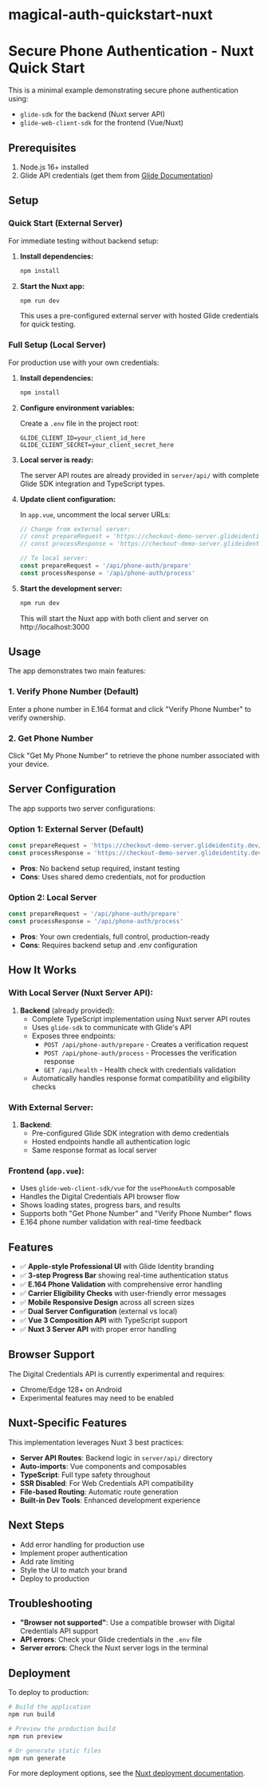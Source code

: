 # magical-auth-quickstart-nuxt
# Secure Phone Authentication - Nuxt Quick Start

This is a minimal example demonstrating secure phone authentication using:
- `glide-sdk` for the backend (Nuxt server API)
- `glide-web-client-sdk` for the frontend (Vue/Nuxt)

## Prerequisites

1. Node.js 16+ installed
2. Glide API credentials (get them from [Glide Documentation](https://docs.glideapi.com/))

## Setup

### Quick Start (External Server)

For immediate testing without backend setup:

1. **Install dependencies:**
   ```bash
   npm install
   ```

2. **Start the Nuxt app:**
   ```bash
   npm run dev
   ```

   This uses a pre-configured external server with hosted Glide credentials for quick testing.

### Full Setup (Local Server)

For production use with your own credentials:

1. **Install dependencies:**
   ```bash
   npm install
   ```

2. **Configure environment variables:**
   
   Create a `.env` file in the project root:
   ```env
   GLIDE_CLIENT_ID=your_client_id_here
   GLIDE_CLIENT_SECRET=your_client_secret_here
   ```

3. **Local server is ready:**
   
   The server API routes are already provided in `server/api/` with complete Glide SDK integration and TypeScript types.

4. **Update client configuration:**
   
   In `app.vue`, uncomment the local server URLs:
   ```javascript
   // Change from external server:
   // const prepareRequest = 'https://checkout-demo-server.glideidentity.dev/generate-get-request'
   // const processResponse = 'https://checkout-demo-server.glideidentity.dev/processCredential'
   
   // To local server:
   const prepareRequest = '/api/phone-auth/prepare'
   const processResponse = '/api/phone-auth/process'
   ```

5. **Start the development server:**
   ```bash
   npm run dev
   ```

   This will start the Nuxt app with both client and server on http://localhost:3000

## Usage

The app demonstrates two main features:

### 1. Verify Phone Number (Default)
Enter a phone number in E.164 format and click "Verify Phone Number" to verify ownership.

### 2. Get Phone Number
Click "Get My Phone Number" to retrieve the phone number associated with your device.

## Server Configuration

The app supports two server configurations:

### Option 1: External Server (Default)
```javascript
const prepareRequest = 'https://checkout-demo-server.glideidentity.dev/generate-get-request'
const processResponse = 'https://checkout-demo-server.glideidentity.dev/processCredential'
```
- **Pros**: No backend setup required, instant testing
- **Cons**: Uses shared demo credentials, not for production

### Option 2: Local Server
```javascript
const prepareRequest = '/api/phone-auth/prepare'
const processResponse = '/api/phone-auth/process'
```
- **Pros**: Your own credentials, full control, production-ready
- **Cons**: Requires backend setup and .env configuration

## How It Works

### With Local Server (Nuxt Server API):
1. **Backend** (already provided):
   - Complete TypeScript implementation using Nuxt server API routes
   - Uses `glide-sdk` to communicate with Glide's API
   - Exposes three endpoints:
      - `POST /api/phone-auth/prepare` - Creates a verification request
      - `POST /api/phone-auth/process` - Processes the verification response
      - `GET /api/health` - Health check with credentials validation
   - Automatically handles response format compatibility and eligibility checks

### With External Server:
1. **Backend**:
   - Pre-configured Glide SDK integration with demo credentials
   - Hosted endpoints handle all authentication logic
   - Same response format as local server

### Frontend (`app.vue`):
- Uses `glide-web-client-sdk/vue` for the `usePhoneAuth` composable
- Handles the Digital Credentials API browser flow
- Shows loading states, progress bars, and results
- Supports both "Get Phone Number" and "Verify Phone Number" flows
- E.164 phone number validation with real-time feedback

## Features

- ✅ **Apple-style Professional UI** with Glide Identity branding
- ✅ **3-step Progress Bar** showing real-time authentication status
- ✅ **E.164 Phone Validation** with comprehensive error handling
- ✅ **Carrier Eligibility Checks** with user-friendly error messages
- ✅ **Mobile Responsive Design** across all screen sizes
- ✅ **Dual Server Configuration** (external vs local)
- ✅ **Vue 3 Composition API** with TypeScript support
- ✅ **Nuxt 3 Server API** with proper error handling

## Browser Support

The Digital Credentials API is currently experimental and requires:
- Chrome/Edge 128+ on Android
- Experimental features may need to be enabled

## Nuxt-Specific Features

This implementation leverages Nuxt 3 best practices:

- **Server API Routes**: Backend logic in `server/api/` directory
- **Auto-imports**: Vue components and composables
- **TypeScript**: Full type safety throughout
- **SSR Disabled**: For Web Credentials API compatibility
- **File-based Routing**: Automatic route generation
- **Built-in Dev Tools**: Enhanced development experience

## Next Steps

- Add error handling for production use
- Implement proper authentication
- Add rate limiting
- Style the UI to match your brand
- Deploy to production

## Troubleshooting

- **"Browser not supported"**: Use a compatible browser with Digital Credentials API support
- **API errors**: Check your Glide credentials in the `.env` file
- **Server errors**: Check the Nuxt server logs in the terminal

## Deployment

To deploy to production:

```bash
# Build the application
npm run build

# Preview the production build
npm run preview

# Or generate static files
npm run generate
```

For more deployment options, see the [Nuxt deployment documentation](https://nuxt.com/docs/getting-started/deployment).
